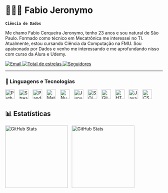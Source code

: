 # 👨🏻‍💻 Fabio Jeronymo

**`Ciência de Dados`**

Me chamo Fabio Cerqueira Jeronymo, tenho 23 anos e sou natural de São Paulo. Formado como técnico em Mecatrônica me interessei no TI. Atualmente, estou cursando Ciência da Computação na FMU. Sou apaixonado por Dados e venho me interessando e me aprofundando nisso com curso da Alura e Udemy.

<p align="left">
    <a href="mailto:Fabio.jeronymo10@gmail.com">
        <img 
            alt="Email" 
            title="Entre em contato por Email" 
            src="https://custom-icon-badges.demolab.com/badge/Mail-E61B23.svg?logo=mail&logoColor=white&style=for-the-badge&labelColor=CE4630"
        />
    </a>
    <a href="https://github.com/Fabiojeronymo?tab=repositories&sort=stargazers">
        <img 
            alt="Total de estrelas" 
            title="Total de estrelas GitHub" 
            src="https://custom-icon-badges.demolab.com/github/stars/Fabiojeronymo?color=55960c&style=for-the-badge&labelColor=488207&logo=star&label=estrelas"
        />
    </a>
    <a href="https://github.com/Fabiojeronymo?tab=followers">
        <img 
            alt="Seguidores" 
            title="Me siga no GitHub" 
            src="https://custom-icon-badges.demolab.com/github/followers/FabioJeronymo?color=236ad3&labelColor=1155ba&style=for-the-badge&logo=github&label=Seguidores&logoColor=white"
        />
    </a>
</p>

---

### 🤖 Linguagens e Tecnologias

<p align="left">
  <img title="Python" alt="Python" width="30px" style="margin-right: 10px;" src="https://cdn.jsdelivr.net/gh/devicons/devicon@latest/icons/python/python-original.svg" />
  <img title="Streamlit" alt="Streamlit" width="30px" style="margin-right: 10px;" src="https://cdn.jsdelivr.net/gh/devicons/devicon@latest/icons/streamlit/streamlit-original.svg" /> 
  <img title="Pandas" alt="Pandas" width="30px" style="margin-right: 10px;" src="https://cdn.jsdelivr.net/gh/devicons/devicon@latest/icons/pandas/pandas-original.svg" />
  <img title="Matplotlib" alt="Matplotlib" width="30px" style="margin-right: 10px;" src="https://cdn.jsdelivr.net/gh/devicons/devicon@latest/icons/matplotlib/matplotlib-plain.svg" />
  <img title="Numpy" alt="Numpy" width="30px" style="margin-right: 10px;" src="https://cdn.jsdelivr.net/gh/devicons/devicon@latest/icons/numpy/numpy-original.svg" />
  <img title="Jupyter" alt="Jupyter" width="30px" style="margin-right: 10px;" src="https://cdn.jsdelivr.net/gh/devicons/devicon@latest/icons/jupyter/jupyter-plain-wordmark.svg" />
  <img title="SQL" alt="SQL" width="30px" style="margin-right: 10px;" src="https://cdn.jsdelivr.net/gh/devicons/devicon@latest/icons/sqlite/sqlite-plain.svg" />
  <img title="Git" alt="Git" width="30px" style="margin-right: 10px;" src="https://cdn.jsdelivr.net/gh/devicons/devicon@latest/icons/git/git-original.svg" />
  <img title="HTML5" alt="HTML5" width="30px" style="margin-right: 10px;" src="https://cdn.jsdelivr.net/gh/devicons/devicon@latest/icons/html5/html5-original.svg" />
  <img title="Javascript" alt="Javascript" width="30px" style="margin-right: 10px;" src="https://cdn.jsdelivr.net/gh/devicons/devicon@latest/icons/javascript/javascript-original.svg" />
  <img title="CSS" alt="CSS" width="30px" style="margin-right: 10px;" src="https://cdn.jsdelivr.net/gh/devicons/devicon@latest/icons/css3/css3-original.svg" />

</p> 

## 📊 Estatísticas
<p>
  <img 
    align="left" 
    alt="GitHub Stats" 
    height="200" 
    style="padding-right: 10px;" 
    src="https://github-readme-stats.vercel.app/api?username=Fabiojeronymo&show_icons=true&theme=tokyonight&include_all_commits=true&locale=pt-br" 
  />

<img 
      align="left" 
      alt="GitHub Stats" 
      height="200" 
      src="https://github-readme-stats.vercel.app/api/top-langs/?username=Fabiojeronymo&layout=donut" 
  />
</p>


